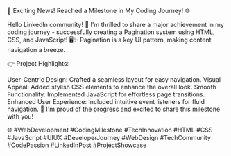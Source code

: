 🚀 Exciting News! Reached a Milestone in My Coding Journey! 🌐

Hello LinkedIn community! 👋 I'm thrilled to share a major achievement in my coding journey - successfully creating a Pagination system using HTML, CSS, and JavaScript! 🖥️✨ Pagination is a key UI pattern, making content navigation a breeze.

👉 Project Highlights:

User-Centric Design: Crafted a seamless layout for easy navigation.
Visual Appeal: Added stylish CSS elements to enhance the overall look.
Smooth Functionality: Implemented JavaScript for effortless page transitions.
Enhanced User Experience: Included intuitive event listeners for fluid navigation.
🙌 I'm proud of the progress and excited to share this milestone with you!

🌐 #WebDevelopment #CodingMilestone #TechInnovation #HTML #CSS #JavaScript #UIUX #DeveloperJourney #WebDesign #TechCommunity #CodePassion #LinkedInPost #ProjectShowcase
